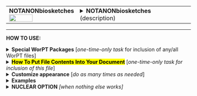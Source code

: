 <!--------------------------------------
   SCREEN SHOT
--------------------------------------->
<table>
<tr>
<td>
<font size="3"><b>NOTANONbiosketches</b></font>
<br>
<img src="https://lh3.googleusercontent.com/d/1f3XxoAT5680nxNbcwWk4uifOvXdytuUh" width=60%>
</td>
<td>
<details>
<summary><b>NOTANONbiosketches</b> (description)</summary>
<b>NOTANONbiosketches</b> is a file containing a short (1-page) CV for each team member who is indicated as needing to have a biosketch on the PERSONNEL & FTE page. If the box is checked under "bio sketch?" column for a person, then that person's bio sketch will be generated and included as part of this file. All biosketches are formatted to have a consistant appearance.  The information for this file is extracted from each person's individual WorPT biosketch google sheet. Checked boxes in that sheet indicate what publications and awards to mention, etc., customizing for this particular proposal. The NOTANONbiosketches WorPT file can serve as the "bio sketches" section of your proposal.<br>
NOTE: Biosketch files should be kept up-to-date so that the information that is extracted for both the current/pending and bio-sketch
sections of a proposal have valid and current information.
</details>
</td>
</tr>
</table>
<hr>

<!--------------------------------------
   HOW TO USE
--------------------------------------->
<b>HOW TO USE:</b>

<!-- - - - - - - - - - - - - - - - - - - - - - - - - - - - 
             Special Packages
- - - - - - - - - - - - - - - - - - - - - - - - - - - - -->
<details>
<summary><b>Special WorPT Packages</b> [<i>one-time-only task</i> for inclusion of any/all WorPT files]</summary>
Copy/paste the special packages in preamble of your document, if you haven't done so previously. (see https://github.com/pmarcum/WorPT-Work-Plan-Tool-4-proposals/blob/main/WorPTpackages for more info).
</details>

<!-- - - - - - - - - - - - - - - - - - - - - - - - - - - - 
             Putting File Contents Into Document
- - - - - - - - - - - - - - - - - - - - - - - - - - - - -->
<details>
<summary><mark><b>How To Put File Contents Into Your Document</b></mark> [<i>one-time-only task for inclusion of this file</i>]</summary> 
<ol>
<li>COPY the lines in the code block below, then</li>
<li>PASTE into your document WHERE you want the content to appear, then</li>
<li>MODIFY the editable lines you just pasted in your document as needed. The lines that may be edited (or even deleted altogether if not wanted) are indicated by highlight below. </li>
</ol>
   
<pre><code>
\newpage                                          % [optional] (could instead use \clearpage, or comment out)
\include{<mark>do_NOT_manually_edit</mark>/NOTANONbiosketches} % reset file parameters
%            ^^^^ replace do_NOT_manually_edit if not correct folder name
%
<mark>% Put <b>OPTIONAL</b> customizations for NOTANONbiosketches HERE</mark>
%
\begin{NOTANONbiosketches}
\end{NOTANONbiosketches}  
</code></pre>

</details>

<!-- - - - - - - - - - - - - - - - - - - - - - - - - - - - 
             Customizations
- - - - - - - - - - - - - - - - - - - - - - - - - - - - -->
<details>
<summary><b>Customize appearance</b> [<i>do as many times as needed</i>]</summary>
The default settings for this file produce a nice-looking bio-sketch section without any additional manual manipulation, so you probably won't have to do any customization for this file. But if desired, you can change colors, font style and spacing using additional lines that are copy/pasted into your document. Specifically: 
<ol>
<li>COPY any or all lines in the code block below that are related to the formatting parameter that you want to edit. The lines below show default values. You will edit those values to make desired changes.</li>
<li>PASTE the copied lines into your document at the "% Put customizations for NOTANONbiosketches HERE" line in the code that you copy/pasted in Step 2. Most importantly, the desired formatting lines should be pasted somewhere <b>between</b> the \include{do_NOT_manually_edit/NOTANONbiosketches} and \begin{NOTANONbiosketches} lines. </li>
<li>EDIT the pasted lines in your document, as desired.</li>
NOTE: The lines are grouped into categories to help you locate what you need. You can PICK AND CHOOSE the lines you want to paste into your document; you do not have to copy/paste all of the lines below (unless noted) and do not have to copy all lines within a group.<br>
<i>Highlights indicate what parts of the commands can be edited without breaking your LaTeX code.</i><br>
You can just comment out your added lines and recompile the document, if you want to return to default values.
</ol>

<!-- . . . . . . . . . . . . . . . . . . . . . . . . . . . . . . . .
                              Options   
<!-- . . . . . . . . . . . . . . . . . . . . . . . . . . . . . . -->
<table>
<tr>
<td><b>Font color and fontstyle</b></td>
<td><pre><code>
\def\NameColor{<mark>Blue</mark>}              % font color of name/role appearing at top of biosketch
\def\NameSize{<mark>\large</mark>}             % font size of name/role
\def\NameFontstyle#1{<mark>\textbf</mark>{#1}}  % boldface name/role
\def\LabelFontstyle#1{<mark>\textbf</mark>{#1}} % boldface "Education",... labels
</code></pre></td>
</tr>
   
<tr>
<td><b>Table compactness</b></td>
<td><pre><code>
\def\SectionSpacing{\par \vspace{<mark>-0.5em</mark>}} % vertical spacing bet/ categories
</code></pre></td>
</tr>

<tr>
<td><b>Symbol choice for publication list</b></td>
<td><pre><code>
\def\PublicationBullet{<mark>\scriptsize{$\bullet$}{\hspace{-0.3em}}</mark>} % symbol at beginning of each publication item
</code></pre></td>
</tr>
</table>
</details>

<!--------------------------------------
   EXAMPLES 
--------------------------------------->
<details>
<summary><b>Examples</b></summary>
The below is an example of how one can change the appearance of the contents within a LaTeX document. After copy/pasting the code to incorporate the file contents into my document, I decided to change the color of the names from the default blue color, to Black and also to italicize the names. I copy/pasted the 2 formatting lines that control these items and then edited my preferences. Here is a peek at what my LaTeX document looks like:  

<!--     INSERT IMAGE -->

NOTE: To return to default values, all I have to do is comment-out (put a "%" at the line's beginning) the "\def" formatting lines that I pasted. 
</details>

<!--------------------------------------
   NUCLEAR OPTION 
--------------------------------------->
<details>
<summary><b>NUCLEAR OPTION</b> <i>[when nothing else works]</i></summary>
If you just cannot get the table to look like you want it to look, you can always copy/paste the entire NOTANONbiosketches.tex file that appears in the WorPT subfolder, into your document, and then edit at-will.  Some of the WorPT files involve complicated LaTeX code, so be sure that you have a good mastery of LaTeX and know what you are doing before implementing this option!
</details>

